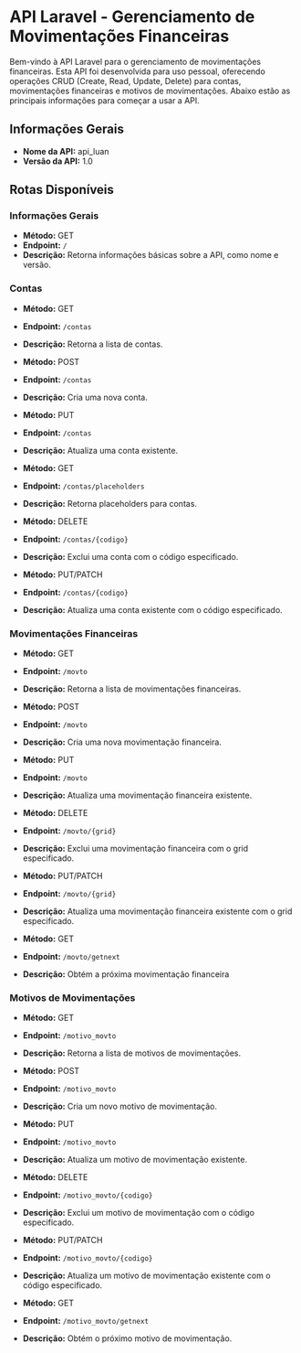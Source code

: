 # API Laravel - Gerenciamento de Movimentações Financeiras

Bem-vindo à API Laravel para o gerenciamento de movimentações financeiras. Esta API foi desenvolvida para uso pessoal, oferecendo operações CRUD (Create, Read, Update, Delete) para contas, movimentações financeiras e motivos de movimentações. Abaixo estão as principais informações para começar a usar a API.

## Informações Gerais

- **Nome da API:** api_luan
- **Versão da API:** 1.0

## Rotas Disponíveis

### Informações Gerais

- **Método:** GET
- **Endpoint:** `/`
- **Descrição:** Retorna informações básicas sobre a API, como nome e versão.

### Contas

- **Método:** GET
- **Endpoint:** `/contas`
- **Descrição:** Retorna a lista de contas.

- **Método:** POST
- **Endpoint:** `/contas`
- **Descrição:** Cria uma nova conta.

- **Método:** PUT
- **Endpoint:** `/contas`
- **Descrição:** Atualiza uma conta existente.

- **Método:** GET
- **Endpoint:** `/contas/placeholders`
- **Descrição:** Retorna placeholders para contas.

- **Método:** DELETE
- **Endpoint:** `/contas/{codigo}`
- **Descrição:** Exclui uma conta com o código especificado.

- **Método:** PUT/PATCH
- **Endpoint:** `/contas/{codigo}`
- **Descrição:** Atualiza uma conta existente com o código especificado.

### Movimentações Financeiras

- **Método:** GET
- **Endpoint:** `/movto`
- **Descrição:** Retorna a lista de movimentações financeiras.

- **Método:** POST
- **Endpoint:** `/movto`
- **Descrição:** Cria uma nova movimentação financeira.

- **Método:** PUT
- **Endpoint:** `/movto`
- **Descrição:** Atualiza uma movimentação financeira existente.

- **Método:** DELETE
- **Endpoint:** `/movto/{grid}`
- **Descrição:** Exclui uma movimentação financeira com o grid especificado.

- **Método:** PUT/PATCH
- **Endpoint:** `/movto/{grid}`
- **Descrição:** Atualiza uma movimentação financeira existente com o grid especificado.

- **Método:** GET
- **Endpoint:** `/movto/getnext`
- **Descrição:** Obtém a próxima movimentação financeira

### Motivos de Movimentações

- **Método:** GET
- **Endpoint:** `/motivo_movto`
- **Descrição:** Retorna a lista de motivos de movimentações.

- **Método:** POST
- **Endpoint:** `/motivo_movto`
- **Descrição:** Cria um novo motivo de movimentação.

- **Método:** PUT
- **Endpoint:** `/motivo_movto`
- **Descrição:** Atualiza um motivo de movimentação existente.

- **Método:** DELETE
- **Endpoint:** `/motivo_movto/{codigo}`
- **Descrição:** Exclui um motivo de movimentação com o código especificado.

- **Método:** PUT/PATCH
- **Endpoint:** `/motivo_movto/{codigo}`
- **Descrição:** Atualiza um motivo de movimentação existente com o código especificado.

- **Método:** GET
- **Endpoint:** `/motivo_movto/getnext`
- **Descrição:** Obtém o próximo motivo de movimentação.
